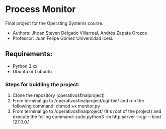 # Process Monitor
Final project for the Operating Systems course.
- Authors: Jhoan Steven Delgado Villarreal, Andrés Zapata Orozco
- Professor: Juan Felipe Gómez
Universidad Icesi.

## Requirements:
- Python 3.xx
- Ubuntu or Lubuntu

### Steps for buidling the project:
1. Clone the repository (operativosfinalproject)
2. From terminal go to /operativosfinalproject/cgi-bin/ and run the following command: chmod +x monitor.py
3. From terminal go to /operativosfinalproject/ (It's root of the project) and execute the folling command: sudo python3 -m http.server --cgi --bind 127.0.0.1




